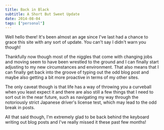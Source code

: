```yaml
---
title: Back in Black
subtitle: A Short But Sweet Update
date: 2014-08-04
tags: ["personal"]
---
```

Well hello there! It's been almost an age since I've last had a chance to grace this site with any sort of update. You can't say I didn't warn you though!

Thankfully now though most of the niggles that come with changing jobs and moving seem to have been wrestled to the ground and I can finally start adjusting to my new circumstances and environment. That also means that I can finally get back into the groove of typing out the odd blog post and maybe also getting a bit more proactive in terms of my other sites.

The only caveat though is that life has a way of throwing you a curveball when you least expect it and there are also still a few things that I need to sort out in the near future, such as navigating my way through the notoriously strict Japanese driver's license test, which may lead to the odd break in posts.

All that said though, I'm extremely glad to be back behind the keyboard writing out blog posts and I've really missed it these past few months!